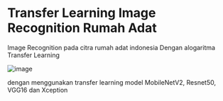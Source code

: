 # Transfer Learning Image Recognition Rumah Adat
Image Recognition pada citra rumah adat indonesia Dengan alogaritma Transfer Learning

![image](https://user-images.githubusercontent.com/118801994/207824014-8593bcac-19bc-41c6-a4d8-9fcdda59b7d9.png)

dengan menggunakan transfer learning model MobileNetV2, Resnet50, VGG16 dan Xception

